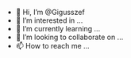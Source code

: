 - 👋 Hi, I’m @Gigusszef
- 👀 I’m interested in ...
- 🌱 I’m currently learning ...
- 💞️ I’m looking to collaborate on ...
- 📫 How to reach me ...

<!---
Gigusszef/Gigusszef is a ✨ special ✨ repository because its `README.md` (this file) appears on your GitHub profile.
You can click the Preview link to take a look at your changes.
--->
